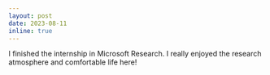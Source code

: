 ```yaml
---
layout: post
date: 2023-08-11
inline: true
---
```


I finished the internship in Microsoft Research. I really enjoyed the research atmosphere and comfortable life here!

